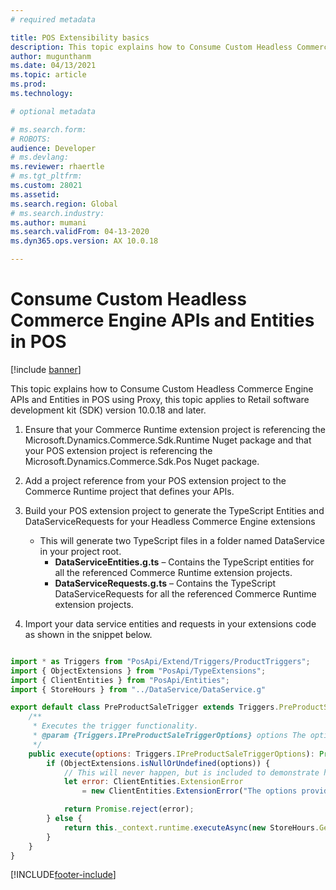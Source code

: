 ```yaml
---
# required metadata

title: POS Extensibility basics
description: This topic explains how to Consume Custom Headless Commerce Engine APIs and Entities in POS using Proxy.
author: mugunthanm
ms.date: 04/13/2021
ms.topic: article
ms.prod: 
ms.technology: 

# optional metadata

# ms.search.form: 
# ROBOTS: 
audience: Developer
# ms.devlang: 
ms.reviewer: rhaertle
# ms.tgt_pltfrm: 
ms.custom: 28021
ms.assetid: 
ms.search.region: Global
# ms.search.industry: 
ms.author: mumani
ms.search.validFrom: 04-13-2020
ms.dyn365.ops.version: AX 10.0.18

---
```


# Consume Custom Headless Commerce Engine APIs and Entities in POS

[!include [banner](../../../includes/banner.md)]

This topic explains how to Consume Custom Headless Commerce Engine APIs and Entities in POS using Proxy, this topic applies to Retail software development kit (SDK) version 10.0.18 and later.

1.	Ensure that your Commerce Runtime extension project is referencing the Microsoft.Dynamics.Commerce.Sdk.Runtime Nuget package and that your POS extension project is referencing the Microsoft.Dynamics.Commerce.Sdk.Pos Nuget package.
2.	Add a project reference from your POS extension project to the Commerce Runtime project that defines your APIs.
3.	Build your POS extension project to generate the TypeScript Entities and DataServiceRequests for your Headless Commerce Engine extensions
    
    + This will generate two TypeScript files in a folder named DataService in your project root.
        + **DataServiceEntities.g.ts** – Contains the TypeScript entities for all the referenced Commerce Runtime extension projects.
        + **DataServiceRequests.g.ts** – Contains the TypeScript DataServiceRequests for all the referenced Commerce Runtime extension projects.
4.	Import your data service entities and requests in your extensions code as shown in the snippet below.

```Javascript

import * as Triggers from "PosApi/Extend/Triggers/ProductTriggers";
import { ObjectExtensions } from "PosApi/TypeExtensions";
import { ClientEntities } from "PosApi/Entities";
import { StoreHours } from "../DataService/DataService.g"

export default class PreProductSaleTrigger extends Triggers.PreProductSaleTrigger {
    /**
     * Executes the trigger functionality.
     * @param {Triggers.IPreProductSaleTriggerOptions} options The options provided to the trigger.
     */
    public execute(options: Triggers.IPreProductSaleTriggerOptions): Promise<ClientEntities.ICancelable> {
        if (ObjectExtensions.isNullOrUndefined(options)) {
            // This will never happen, but is included to demonstrate how to return a rejected promise when validation fails.
            let error: ClientEntities.ExtensionError
                = new ClientEntities.ExtensionError("The options provided to the PreProductSaleTrigger were invalid. Please select a product and try again.");

            return Promise.reject(error);
        } else {
            return this._context.runtime.executeAsync(new StoreHours.GetStoreDaysByStoreRequest<StoreHours.GetStoreDaysByStoreResponse>(0));
        }
    }
}
```

[!INCLUDE[footer-include](../../../includes/footer-banner.md)]

